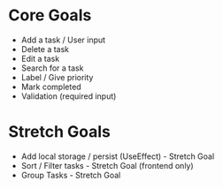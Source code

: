 # Core Goals
* Add a task / User input
* Delete a task
* Edit a task
* Search for a task
* Label / Give priority
* Mark completed
* Validation (required input)

# Stretch Goals
* Add local storage / persist (UseEffect) - Stretch Goal
* Sort / Filter tasks - Stretch Goal (frontend only)
* Group Tasks - Stretch Goal
